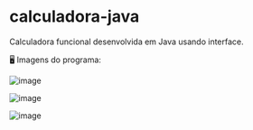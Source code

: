 # calculadora-java
Calculadora funcional desenvolvida em Java usando interface.

🖥 Imagens do programa:

![image](https://github.com/MarcelMarins/calculadora-java/assets/107703560/a0ad7182-242a-4a61-a70f-3be95ad06b9f)

![image](https://github.com/MarcelMarins/calculadora-java/assets/107703560/18683d26-bf22-4047-a285-df19f5c48484)

![image](https://github.com/MarcelMarins/calculadora-java/assets/107703560/1bd38157-39f5-44f8-b496-9870e0ba6e77)
